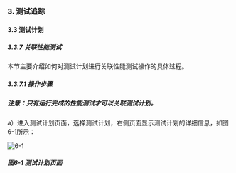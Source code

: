 ### 3. 测试追踪

#### 3.3 测试计划

##### 3.3.7 关联性能测试

本节主要介绍如何对测试计划进行关联性能测试操作的具体过程。

##### 3.3.7.1 操作步骤

##### 注意：只有运行完成的性能测试才可以关联测试计划。

a）进入测试计划页面，选择测试计划，右侧页面显示测试计划的详细信息，如图6-1所示：

![6-1](https://www.feisuanyz.com/fstest/cszz/jihua/7.png)

##### 图6-1 测试计划页面
